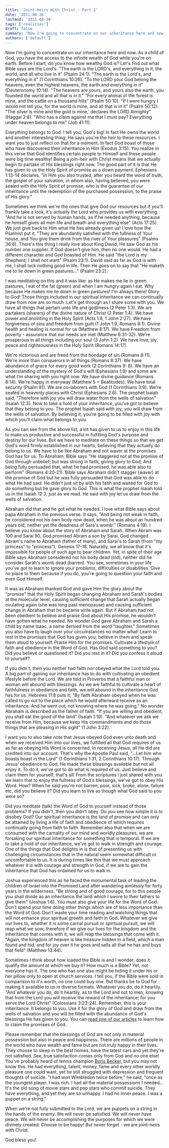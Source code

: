```yaml
---
title: 'Joint-Heirs With Christ - Part 2'
date: '2011-08-26'
lastmod: '2011-08-30'
tags: ['realities']
draft: false
summary: "Now I'm going to concentrate on our inheritance here and now. As a child of God, you have the access to the infinite wealth of God while you're on earth. Before I start, do you know how wealthy God is?"
authors: ['default']
---
```


Now I'm going to concentrate on our inheritance here and now. As a child of God, you have the access to the infinite wealth of God while you're on earth. Before I start, do you know how wealthy God is? Let's find out what Bible says are the Lord's. "The earth is the LORD's, and everything in it, the world, and all who live in it" (Psalm 24:1). "The earth is the Lord's, and everything in it" (1 Corinthians 10:26). "To the LORD your God belong the heavens, even the highest heavens, the earth and everything in it" (Deuteronomy 10:14). "The heavens are yours, and yours also the earth; you founded the world and all that is in it." "For every animal of the forest is mine, and the cattle on a thousand hills" (Psalm 50:10). "If I were hungry I would not tell you, for the world is mine, and all that is in it" (Psalm 50:12). "The silver is mine and the gold is mine,' declares the LORD Almighty" (Haggai 2:8). "Who has a claim against me that I must pay? Everything under heaven belongs to me" (Job 41:11).

Everything belongs to God. I tell you, God's big! In fact He owns the world and another interesting thing; He says you're the heir to these resources. I want you to just reflect on that for a moment. In fact God boast of those who have discovered their inheritance in Him (Exodus 3:15). You realize in this verse that God identifies certain people to Himself and these people were big time wealthy! Being a join-heir with Christ means that we actually begin to partake of His blessings right now. The good part of it is that He has given to us the Holy Spirit of promise as a down payment. Ephesians 1:13-14 declares, "In Him you also trusted, after you heard the word of truth, the gospel of your salvation; in whom also, having believed, you were sealed with the Holy Spirit of promise, who is the guarantee of our inheritance until the redemption of the purchased possession, to the praise of His glory."

Sometimes we think we're the ones that give God our resources but if you'll frankly take a look, it's actually the Lord who provides us with everything. "And he is not served by human hands, as if he needed anything, because he himself gives all men life and breath and everything else" (Acts 17:25). We just give back to Him what He has already given us! I love how the Psalmist put it, "They are abundantly satisfied with the fullness of Your house, and You give them drink from the river of Your pleasures" (Psalms 36:8). There's this thing I really love about King David, He saw God as his number one supplier. If God doesn't give him, then no one would. He had a different character and God boasted of Him. He said "the Lord is my Shepherd; I shall not want" (Psalm 23:1). David said as far as God is with me, I shall lack nothing good in life. Then He goes on to say that "He maketh me to lie down in green pastures..." (Psalm 23:2).

I was meditating on this and it was like: as He makes me lie in green pastures, I eat of the fat (green) and when I am hungry again I eat. Why because He makes me lie down in green pastures! I'm always there! Glory to God! Those things included in our spiritual inheritance we can continually draw from now are so much. Let's get through as I share some with you. We have all things that pertain unto life and godliness (2 Peter 1:3). We are partakers (sharers) of the divine nature of Christ (2 Peter 1:4). We have power and anointing in the Holy Spirit (Acts 1:8, 1 John 2:27). We have forgiveness of sins and freedom from guilt (1 John 1:9, Romans 8:1). Divine health and healing is normal for us (Matthew 8:17). We have Freedom from poverty - assurance that our needs are met (Matthew 6:31-32). We're prosperous in all things including our soul (3 John 1:2). We have love, joy, peace and righteousness in the Holy Spirit (Romans 14:17).

We're victorious and are freed from the bondage of sin (Romans 8:11). We're more than conquerors in all things (Romans 8:37). We have abundance of grace for every good work (2 Corinthians 9: 8). We have an understanding of the mystery of God's will (Ephesians 1:9) and some are what I'm sharing with you right now. We have divine guidance (Romans 8:14). We're happy in everyway (Matthew 5 = Beatitudes). We have total security (Psalm 91). We are co-laborers with God (1 Corinthians 3:9). We're seated in heavenly places with Christ (Ephesians 2:6). The prophet Isaiah said, "Therefore with joy you will draw water from the wells of salvation" (Isaiah 12:3). Now to take a hold of your inheritance, you've got to believe that they belong to you. The prophet Isaiah said with joy, you will draw from the wells of salvation. By believing it, you're going to be filled with joy with which you'll claim what belongs to you.

As you can see from the above list, a lot has given to us to enjoy in this life to make us productive and successful in fulfilling God's purpose and destiny for our lives. But we have to meditate on these things so that we get God's word firmly established in our hearts, believing that they actually do belong to us. We have to be like Abraham and not waver at the promises God has for us. To Abraham, Bible says "He staggered not at the promise of God through unbelief; but was strong in faith, giving glory to God; And being fully persuaded that, what he had promised, he was able also to perform" (Romans 4:20-21). Bible says Abraham didn't stagger (waver) at the promise of God but he was fully persuaded that God was able to do what He had said. He didn't just sit by with his faith and waited for God to do something but he gave glory to God. This is what the prophet Isaiah told us in the Isaiah 12:3, just as we read. He said with joy let us draw from the wells of salvation.

Abraham did that and he got what he needed. I love what Bible says about papa Abraham in the previous verse. It says, "And being not weak in faith, he considered not his own body now dead, when he was about an hundred years old, neither yet the deadness of Sara's womb:" (Romans 4:19). I believe you know about the story of Abraham and Sarah. When Abram was 100 and Sarai 90, God promised Abram a son by Sarai. God changed Abram's name to Abraham (father of many), and Sarai's to Sarah (from "my princess" to "princess"). Genesis 17-18. Naturally, we all know that it's impossible for people of such age to bear children. Yet, in spite of their age Bible says Abraham considered not his body dead (old), neither did he consider Sarah's womb dead (barren). You see, sometimes in your life you've got to learn to ignore your problems, difficulties or disabilities. Give no place to them because if you do, you're going to question your faith and even God Himself.

It was as Abraham thanked God and gave Him the glory about the "promise" that the Holy Spirit began changing Abraham and Sarah's bodies at the molecular level, causing sufficient change that Sarah actually began ovulating again (she was long past menopause) and causing sufficient change in Abraham that he became virile again. But if Abraham had not been obedient to believe and praise God about His promise, he wouldn't have gotten what he needed. No wonder God gave Abraham and Sarah a child by name Isaac, a name derived from the word "laughter." Sometimes you also have to laugh over your circumstances no matter what! Learn to rest in the promises that God has given you; believe in them and speak them aloud to yourself. Praise Him for the promises. Cultivate a lifestyle of faith and obedience in the Word of God. Has God said something to you? Did you believe or questioned it? Did you rest in it? Did you confess it aloud to yourself?

If you didn't, then you neither had faith nor obeyed what the Lord told you. A big part of gaining our inheritance has to do with cultivating an obedient lifestyle before the Lord. We are told in Proverbs that a faithful man or woman will abound with blessings. As we are faithful to cultivate a heart of faithfulness in obedience and faith, we will abound in the inheritance God has for us. Hebrews 11:8 puts it, "By faith Abraham obeyed when he was called to go out to the place which he would afterward receive as an inheritance. And he went out, not knowing where he was going." No wonder Abraham is described as the father of faith. "If you are willing and obedient, you shall eat the good of the land" (Isaiah 1:19). "And whatever we ask we receive from Him, because we keep His commandments and do those things that are pleasing in His sight" (1 John 3:22).

I want you to also take note that Jesus obeyed God even unto death and when we received Him into our lives, we fulfilled all that God requires of us as far as obeying His Word is concerned. In receiving Jesus, all He did are credited into our account. That's why the Apostle Paul said, "...Let him who boasts boast in the Lord" (1 Corinthians 1:31, 2 Corinthians 10:17). Through Jesus' obedience to God, He made these blessings available but not all enjoy it. To do it, we've got to do what is required of us. Just believe and claim them for yourself; that's all! From the scriptures I just shared with you we learn that to enjoy the fullness of God's blessings, we've got to obey His Word. How? When he said you're not barren, poor, sick, broke, alone, failure etc, did you believe it? Did you learn to live as though what God said to you were so?

Did you meditate (talk) the Word of God to yourself instead of those problems? If you didn't, then you didn't obey. Do you see how simple it is to disobey God? Our spiritual inheritance is the land of promise and can only be attained by living a life of faith and obedience of which requires continually going from faith to faith. Remember also that when we are consumed with the carnality of our mind and worldly pleasures, we are forsaking our spiritual inheritance for something that is temporal. If we are to take a hold of our inheritance, we've got to walk in strength and courage. One of the things that God delights in is that of presenting us with challenging circumstances that in the natural seem somewhat difficult or uncomfortable to us. It is during times like this that we must approach whatever it is with courage and strength in God, if we are to gain the inheritance that God has ordained for us to walk in.

Joshua experienced this as he faced the monumental task of leading the children of Israel into the Promised Land after wandering aimlessly for forty years in the wilderness. "Be strong and of good courage, for to this people you shall divide as an inheritance the land which I swore to their fathers to give them" (Joshua 1:6). You must also give your life for the Word of God. Don't spend your time doing other things which are of less importance than the Word of God. Don't waste your time reading and watching things that will not enhance your spiritual growth and faith in God. Whatever we give our lives to, whether it is some carnal pursuit or spiritual pursuit, we will reap what we sow; therefore if we give our lives for the kingdom and the inheritance that comes with it, we will reap the blessings that come with it. "Again, the kingdom of heaven is like treasure hidden in a field, which a man found and hid; and for joy over it he goes and sells all that he has and buys that field" (Matthew 13:44).

Sometimes I think about how loaded the Bible is and I wonder; does it qualify the amount at which we buy it? How much is a Bible? Yet, not everyone has it. The one who has one also might be hiding it under his or her pillow only to open at church services. I tell you, if the Bible were sold in comparison to it's worth, no one could buy one. But thanks be to God for making it available to us in diverse formats. Whatever you do, do it heartily. "And whatever you do, do it heartily, as to the Lord and not to men, knowing that from the Lord you will receive the reward of the inheritance; for you serve the Lord Christ" (Colossians 3:23-24). Remember, this is your inheritance. It belongs to you. Use it for the glory of God and draw from the wells of salvation and you will be filled with the abundance of God's blessings He has given to you. You can [read one of our articles](https://www.rhemafromgod.com/the-rhema-of-god-part-1 "The Rhema of God") to learn how to claim the promises of God.

Please remember that the blessings of God are not only in material possession but also in peace and happiness. There are millions of people in the world who have wealth and fame but are not truly happy in their lives. They choose to sleep in the best homes, have the latest cars and yet they're not satisfied. See, true satisfaction comes only from God and no one else! You've probably heard of tennis champion [Boris Becker](https://en.wikipedia.org/wiki/Boris_Becker "Boris Becker on Wikipedia"), but you may not know this. He had everything, talent, money, fame and every other worldly pleasure one could want, yet he still struggled with depression and frequent thoughts of suicide. "I had won Wimbledon twice before," he said, "once as the youngest player. I was rich. I had all the material possessions I needed... It's the old song of movie stars and pop stars who commit suicide. They have everything, and yet they are so unhappy. I had no inner peace. I was a puppet on a string."

When we're not fully submitted to the Lord, we are puppets on a string in the hands of the enemy. We will never be satisfied. We will never have peace. We will never be accomplishing the purposes for which we were divinely created. Choose to be happy! But never forget - we are joint-heirs with Christ.

God bless you!
